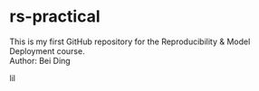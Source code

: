 # rs-practical
This is my first GitHub repository for the Reproducibility & Model Deployment course.  
Author: Bei Ding

lil
